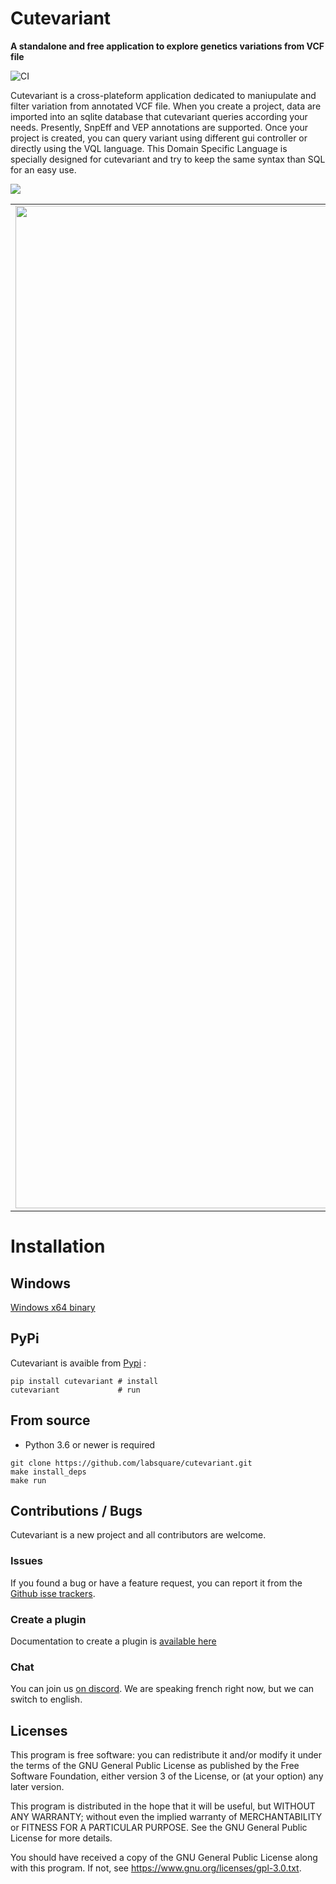 # Cutevariant

**A standalone and free application to explore genetics variations from VCF file**


![CI](https://github.com/labsquare/cutevariant/workflows/CI/badge.svg)



Cutevariant is a cross-plateform application dedicated to maniupulate and filter variation from annotated VCF file. 
When you create a project, data are imported into an sqlite database that cutevariant queries according your needs. 
Presently, SnpEff and VEP annotations are supported. 
Once your project is created, you can query variant using different gui controller or directly using the VQL language. This Domain Specific Language is specially designed for cutevariant and try to keep the same syntax than SQL for an easy use.

![](https://raw.githubusercontent.com/labsquare/cutevariant/devel/screencast.gif)



| | | |
|:-------------------------:|:-------------------------:|:-------------------------:|
|<img width="1604" alt="screen shot 2017-08-07 at 12 18 15 pm" src="https://raw.githubusercontent.com/labsquare/cutevariant/devel/screenshot1.png"> |<img width="1604" alt="screen shot 2017-08-07 at 12 18 15 pm" src="https://raw.githubusercontent.com/labsquare/cutevariant/devel/screenshot2.png">|<img width="1604" alt="screen shot 2017-08-07 at 12 18 15 pm" src="https://raw.githubusercontent.com/labsquare/cutevariant/devel/screenshot4.png">|


# Installation

## Windows 
[Windows x64 binary](https://github.com/labsquare/cutevariant/releases/download/latest/cutevariant-standalone.zip)

## PyPi
Cutevariant is avaible from [Pypi](https://pypi.org/project/cutevariant/) : 

    pip install cutevariant # install
    cutevariant             # run

## From source 
- Python 3.6 or newer is required  

```
git clone https://github.com/labsquare/cutevariant.git
make install_deps 
make run 
```

## Contributions / Bugs
Cutevariant is a new project and all contributors are welcome.
### Issues
If you found a bug or have a feature request, you can report it from the [Github isse trackers](https://github.com/labsquare/cutevariant/issues).

### Create a plugin
Documentation to create a plugin is [available here](https://github.com/labsquare/cutevariant/wiki/Plugins)

### Chat 
You can join us [on discord](https://discord.gg/7sSH4VSPKK). We are speaking french right now, but we can switch to english. 

## Licenses
This program is free software: you can redistribute it and/or modify it under the terms of the GNU General Public License as published by the Free Software Foundation, either version 3 of the License, or (at your option) any later version.

This program is distributed in the hope that it will be useful, but WITHOUT ANY WARRANTY; without even the implied warranty of MERCHANTABILITY or FITNESS FOR A PARTICULAR PURPOSE. See the GNU General Public License for more details.

You should have received a copy of the GNU General Public License along with this program. If not, see https://www.gnu.org/licenses/gpl-3.0.txt.
